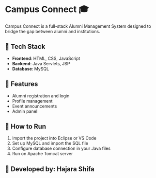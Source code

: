 # Campus Connect 🎓

Campus Connect is a full-stack Alumni Management System designed to bridge the gap between alumni and institutions. 

## 🔧 Tech Stack
- **Frontend**: HTML, CSS, JavaScript
- **Backend**: Java Servlets, JSP
- **Database**: MySQL

## 🚀 Features
- Alumni registration and login
- Profile management
- Event announcements
- Admin panel

## 📂 How to Run
1. Import the project into Eclipse or VS Code
2. Set up MySQL and import the SQL file
3. Configure database connection in your Java files
4. Run on Apache Tomcat server

## 👤 Developed by: Hajara Shifa

